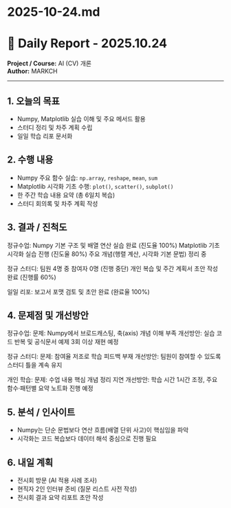 # 2025-10-24.md

# 🧾 Daily Report - 2025.10.24

**Project / Course:** AI (CV) 개론  
**Author:** MARKCH

---

## 1. 오늘의 목표
- Numpy, Matplotlib 실습 이해 및 주요 메서드 활용
- 스터디 정리 및 차주 계획 수립
- 일일 학습 리포 문서화

## 2. 수행 내용
- Numpy 주요 함수 실습: `np.array`, `reshape`, `mean`, `sum`
- Matplotlib 시각화 기초 수행: `plot()`, `scatter()`, `subplot()`
- 한 주간 학습 내용 요약 (총 6일치 복습)
- 스터디 회의록 및 차주 계획 작성

## 3. 결과 / 진척도
정규수업:
Numpy 기본 구조 및 배열 연산 실습 완료 (진도율 100%)
Matplotlib 기초 시각화 실습 진행 (진도율 80%)
주요 개념(행렬 계산, 시각화 기본 문법) 정리 중

정규 스터디:
팀원 4명 중 참여자 0명 (진행 중단)
개인 복습 및 주간 계획서 초안 작성 완료 (진행률 60%)

일일 리포:
보고서 포맷 검토 및 초안 완료 (완료율 100%)

## 4. 문제점 및 개선방안
정규수업:
문제: Numpy에서 브로드캐스팅, 축(axis) 개념 이해 부족
개선방안: 실습 코드 반복 및 공식문서 예제 3회 이상 재현 예정

정규 스터디:
문제: 참여율 저조로 학습 피드백 부재
개선방안: 팀원이 참여할 수 있도록 스터디 틀을 계속 유지

개인 학습:
문제: 수업 내용 핵심 개념 정리 지연
개선방안: 학습 시간 1시간 조정, 주요 함수·패턴별 요약 노트화 진행 예정

## 5. 분석 / 인사이트
- Numpy는 단순 문법보다 연산 흐름(배열 단위 사고)이 핵심임을 파악
- 시각화는 코드 복습보다 데이터 해석 중심으로 진행 필요

## 6. 내일 계획
- 전시회 방문 (AI 적용 사례 조사)
- 현직자 2인 인터뷰 준비 (질문 리스트 사전 작성)
- 전시회 결과 요약 리포트 초안 작성
